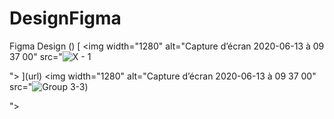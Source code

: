 # DesignFigma
Figma Design
()
[
<img width="1280" alt="Capture d’écran 2020-06-13 à 09 37 00" src="![X - 1](https://user-images.githubusercontent.com/64682028/87240361-34f63a80-c419-11ea-90f0-97ccee23b1b7.png)

">
](url)
<img width="1280" alt="Capture d’écran 2020-06-13 à 09 37 00" src="![Group 3-3](https://user-images.githubusercontent.com/64682028/87240392-67a03300-c419-11ea-93b9-d07a80de643d.png))

">

